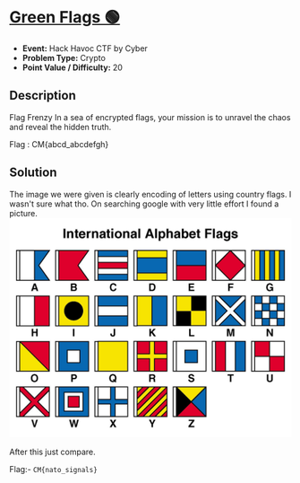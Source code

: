 # <u>Green Flags 🟢</u>

* **Event:** Hack Havoc CTF by Cyber 
* **Problem Type:** Crypto
* **Point Value / Difficulty:** 20
## Description
Flag Frenzy In a sea of encrypted flags, your mission is to unravel the chaos and reveal the hidden truth.

Flag : CM{abcd_abcdefgh}
## Solution
The image we were given is clearly encoding of letters using country flags. I wasn't sure what tho. On searching google with very little effort I found a picture.
![](b95d54522ecf6496748cec98eb44cda6-1785096552.jpg)

After this just compare.

Flag:- `CM{nato_signals}`